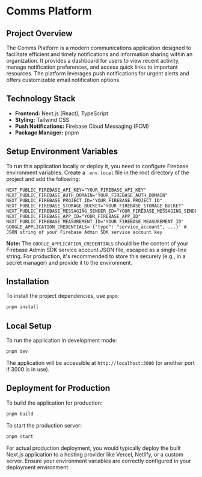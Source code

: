 # Comms Platform

## Project Overview

The Comms Platform is a modern communications application designed to facilitate efficient and timely notifications and information sharing within an organization. It provides a dashboard for users to view recent activity, manage notification preferences, and access quick links to important resources. The platform leverages push notifications for urgent alerts and offers customizable email notification options.

## Technology Stack

*   **Frontend:** Next.js (React), TypeScript
*   **Styling:** Tailwind CSS
*   **Push Notifications:** Firebase Cloud Messaging (FCM)
*   **Package Manager:** pnpm

## Setup Environment Variables

To run this application locally or deploy it, you need to configure Firebase environment variables. Create a `.env.local` file in the root directory of the project and add the following:

```
NEXT_PUBLIC_FIREBASE_API_KEY="YOUR_FIREBASE_API_KEY"
NEXT_PUBLIC_FIREBASE_AUTH_DOMAIN="YOUR_FIREBASE_AUTH_DOMAIN"
NEXT_PUBLIC_FIREBASE_PROJECT_ID="YOUR_FIREBASE_PROJECT_ID"
NEXT_PUBLIC_FIREBASE_STORAGE_BUCKET="YOUR_FIREBASE_STORAGE_BUCKET"
NEXT_PUBLIC_FIREBASE_MESSAGING_SENDER_ID="YOUR_FIREBASE_MESSAGING_SENDER_ID"
NEXT_PUBLIC_FIREBASE_APP_ID="YOUR_FIREBASE_APP_ID"
NEXT_PUBLIC_FIREBASE_MEASUREMENT_ID="YOUR_FIREBASE_MEASUREMENT_ID"
GOOGLE_APPLICATION_CREDENTIALS='{"type": "service_account", ...}' # JSON string of your Firebase Admin SDK service account key
```

**Note:** The `GOOGLE_APPLICATION_CREDENTIALS` should be the content of your Firebase Admin SDK service account JSON file, escaped as a single-line string. For production, it's recommended to store this securely (e.g., in a secret manager) and provide it to the environment.

## Installation

To install the project dependencies, use `pnpm`:

```bash
pnpm install
```

## Local Setup

To run the application in development mode:

```bash
pnpm dev
```

The application will be accessible at `http://localhost:3000` (or another port if 3000 is in use).

## Deployment for Production

To build the application for production:

```bash
pnpm build
```

To start the production server:

```bash
pnpm start
```

For actual production deployment, you would typically deploy the built Next.js application to a hosting provider like Vercel, Netlify, or a custom server. Ensure your environment variables are correctly configured in your deployment environment.
